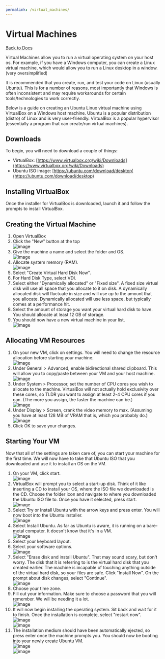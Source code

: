 ```yaml
---
permalink: /virtual_machines/
---
```


# Virtual Machines

[Back to Docs](/docs/)

Virtual Machines allow you to run a virtual operating system on your host os. For example, if you have a Windows computer, you can create a Linux virtual machine, which would allow you to run a Linux desktop in a window. (very oversimplified)

It is recommended that you create, run, and test your code on Linux (usually Ubuntu). This is for a number of reasons, most importantly that Windows is often inconsistent and may require workarounds for certain tools/technologies to work correctly.

Below is a guide on creating an Ubuntu Linux virtual machine using VirtualBox on a Windows host machine. Ubuntu is a popular distribution (distro) of Linux and is very user-friendly. VirtualBox is a popular hypervisor (essentially a program that can create/run virtual machines).

## Downloads

To begin, you will need to download a couple of things:

- VirtualBox: [https://www.virtualbox.org/wiki/Downloads](https://www.virtualbox.org/wiki/Downloads)
- Ubuntu ISO image: [https://ubuntu.com/download/desktop](https://ubuntu.com/download/desktop)

## Installing VirtualBox

Once the installer for VirtualBox is downloaded, launch it and follow the prompts to install VirtualBox.

## Creating the Virtual Machine

1. Open VirtualBox
2. Click the "New" button at the top\
![image](https://raw.githubusercontent.com/MissouriMRR/docs/main/technology/virtual_machines/images/add_button.png)
3. Give the machine a name and select the folder and OS.\
![image](https://raw.githubusercontent.com/MissouriMRR/docs/main/technology/virtual_machines/images/vm_name.png)
4. Allocate system memory (RAM).\
![image](https://raw.githubusercontent.com/MissouriMRR/docs/main/technology/virtual_machines/images/ram.png)
5. Select "Create Virtual Hard Disk Now".
6. For Hard Disk Type, select VDI.
7. Select either "Dynamically allocated" or "Fixed size". A fixed size virtual disk will use all space that you allocate to it on disk. A dynamically allocated disk will fluctuate in size and will use *up to* the amount that you allocate. Dynamically allocated will use less space, but typically comes at a performance hit.
8. Select the amount of storage you want your virtual hard disk to have. You should allocate at least 12 GB of storage.
9. You should now have a new virtual machine in your list.\
![image](https://raw.githubusercontent.com/MissouriMRR/docs/main/technology/virtual_machines/images/new_vm.png)

## Allocating VM Resources

1. On your new VM, click on settings. You will need to change the resource allocation before starting your machine.\
![image](https://raw.githubusercontent.com/MissouriMRR/docs/main/technology/virtual_machines/images/settings_button.png)
2. Under General > Advanced, enable bidirectional shared clipboard. This will allow you to copy/paste between your VM and your host machine.\
![image](https://raw.githubusercontent.com/MissouriMRR/docs/main/technology/virtual_machines/images/shared_clipboard.png)
3. Under System > Processor, set the number of CPU cores you wish to allocate to the machine. VirtualBox will not actually hold exclusivity over these cores, so TLDR you want to assign at least 2-4 CPU cores if you can. (The more you assign, the faster the machine can be.)\
![image](https://raw.githubusercontent.com/MissouriMRR/docs/main/technology/virtual_machines/images/cpu.png)
4. Under Display > Screen, crank the video memory to max. (Assuming you have at least 128 MB of VRAM that is, which you probably do.)\
![image](https://raw.githubusercontent.com/MissouriMRR/docs/main/technology/virtual_machines/images/vid_mem.png)
5. Click OK to save your changes.

## Starting Your VM

Now that all of the settings are taken care of, you can start your machine for the first time. We will now have to take that Ubuntu ISO that you downloaded and use it to install an OS on the VM.

1. On your VM, click start.\
![image](https://raw.githubusercontent.com/MissouriMRR/docs/main/technology/virtual_machines/images/settings_button.png)
2. VirtualBox will prompt you to select a start-up disk. Think of it like inserting a CD to install your OS, where the ISO file we downloaded is the CD. Choose the folder icon and navigate to where you downloaded the Ubuntu ISO file to. Once you have it selected, press start.\
![image](https://raw.githubusercontent.com/MissouriMRR/docs/main/technology/virtual_machines/images/start_up_disk.png)
3. Select Try or Install Ubuntu with the arrow keys and press enter. You will now boot into the Ubuntu installer.\
![image](https://raw.githubusercontent.com/MissouriMRR/docs/main/technology/virtual_machines/images/try_install.png)
4. Select Install Ubuntu. As far as Ubuntu is aware, it is running on a bare-metal computer. It doesn't know that it's in a VM.\
![image](https://raw.githubusercontent.com/MissouriMRR/docs/main/technology/virtual_machines/images/install_ubuntu.png)
5. Select your keyboard layout.
6. Select your software options.\
![image](https://raw.githubusercontent.com/MissouriMRR/docs/main/technology/virtual_machines/images/software.png)
7. Select "Erase disk and install Ubuntu". That may sound scary, but don't worry. The disk that it is referring to is the virtual hard disk that you created earlier. The machine is incapable of touching anything outside of the virtual hard disk, so your files are safe. Click "Install Now". On the prompt about disk changes, select "Continue".\
![image](https://raw.githubusercontent.com/MissouriMRR/docs/main/technology/virtual_machines/images/erase_disk.png)
8. Choose your time zone.
9. Fill out your information. Make sure to choose a password that you will remember. We will be needing it a lot.\
![image](https://raw.githubusercontent.com/MissouriMRR/docs/main/technology/virtual_machines/images/who_you.png)
10. It will now begin installing the operating system. Sit back and wait for it to finish. Once the installation is complete, select "restart now".\
![image](https://raw.githubusercontent.com/MissouriMRR/docs/main/technology/virtual_machines/images/wait_for_install.png)\
![image](https://raw.githubusercontent.com/MissouriMRR/docs/main/technology/virtual_machines/images/restart_now.png)
11. The installation medium should have been automatically ejected, so press enter once the machine prompts you. You should now be booting into your newly create Ubuntu VM.\
![image](https://raw.githubusercontent.com/MissouriMRR/docs/main/technology/virtual_machines/images/installation_medium.png)\
![image](https://raw.githubusercontent.com/MissouriMRR/docs/main/technology/virtual_machines/images/login_screen.png)

